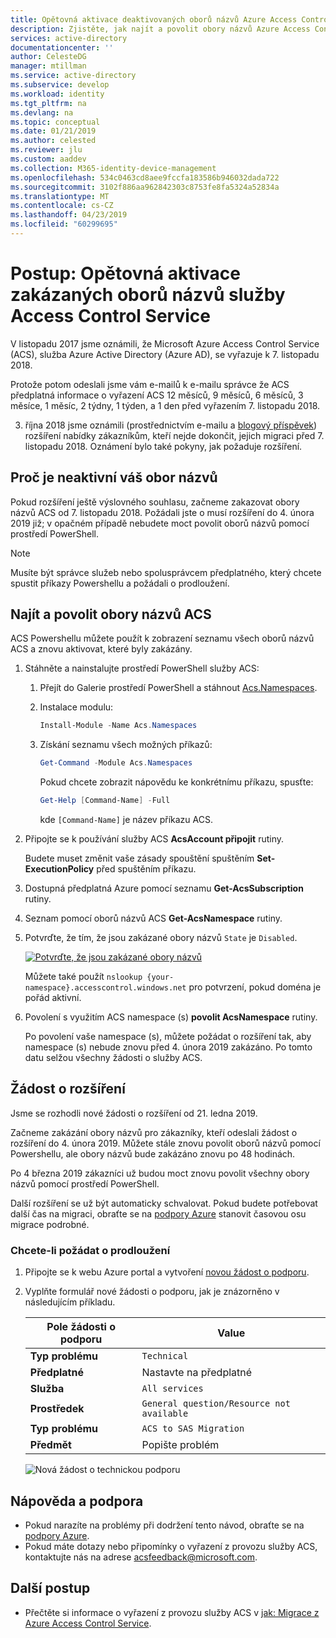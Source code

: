 ```yaml
---
title: Opětovná aktivace deaktivovaných oborů názvů Azure Access Control Service (ACS)
description: Zjistěte, jak najít a povolit obory názvů Azure Access Control Service (ACS) a požádali o prodloužení Novoroční povolená až do 4. února 2019.
services: active-directory
documentationcenter: ''
author: CelesteDG
manager: mtillman
ms.service: active-directory
ms.subservice: develop
ms.workload: identity
ms.tgt_pltfrm: na
ms.devlang: na
ms.topic: conceptual
ms.date: 01/21/2019
ms.author: celested
ms.reviewer: jlu
ms.custom: aaddev
ms.collection: M365-identity-device-management
ms.openlocfilehash: 534c0463cd8aee9fccfa183586b946032dada722
ms.sourcegitcommit: 3102f886aa962842303c8753fe8fa5324a52834a
ms.translationtype: MT
ms.contentlocale: cs-CZ
ms.lasthandoff: 04/23/2019
ms.locfileid: "60299695"
---
```

# <a name="how-to-reactivate-disabled-access-control-service-namespaces"></a>Postup: Opětovná aktivace zakázaných oborů názvů služby Access Control Service

V listopadu 2017 jsme oznámili, že Microsoft Azure Access Control Service (ACS), služba Azure Active Directory (Azure AD), se vyřazuje k 7. listopadu 2018.

Protože potom odeslali jsme vám e-mailů k e-mailu správce že ACS předplatná informace o vyřazení ACS 12 měsíců, 9 měsíců, 6 měsíců, 3 měsíce, 1 měsíc, 2 týdny, 1 týden, a 1 den před vyřazením 7. listopadu 2018.

3. října 2018 jsme oznámili (prostřednictvím e-mailu a [blogový příspěvek](https://azure.microsoft.com/blog/one-month-retirement-notice-access-control-service/)) rozšíření nabídky zákazníkům, kteří nejde dokončit, jejich migraci před 7. listopadu 2018. Oznámení bylo také pokyny, jak požaduje rozšíření.

## <a name="why-your-namespace-is-disabled"></a>Proč je neaktivní váš obor názvů

Pokud rozšíření ještě výslovného souhlasu, začneme zakazovat obory názvů ACS od 7. listopadu 2018. Požádali jste o musí rozšíření do 4. února 2019 již; v opačném případě nebudete moct povolit oborů názvů pomocí prostředí PowerShell.

> [!NOTE]
> Musíte být správce služeb nebo spolusprávcem předplatného, který chcete spustit příkazy Powershellu a požádali o prodloužení.

## <a name="find-and-enable-your-acs-namespaces"></a>Najít a povolit obory názvů ACS

ACS Powershellu můžete použít k zobrazení seznamu všech oborů názvů ACS a znovu aktivovat, které byly zakázány.

1. Stáhněte a nainstalujte prostředí PowerShell služby ACS:
    1. Přejít do Galerie prostředí PowerShell a stáhnout [Acs.Namespaces](https://www.powershellgallery.com/packages/Acs.Namespaces/1.0.2).
    1. Instalace modulu:

        ```powershell
        Install-Module -Name Acs.Namespaces
        ```

    1. Získání seznamu všech možných příkazů:

        ```powershell
        Get-Command -Module Acs.Namespaces
        ```

        Pokud chcete zobrazit nápovědu ke konkrétnímu příkazu, spusťte:

        ```powershell
        Get-Help [Command-Name] -Full
        ```
    
        kde `[Command-Name]` je název příkazu ACS.
1. Připojte se k používání služby ACS **AcsAccount připojit** rutiny. 

    Budete muset změnit vaše zásady spouštění spuštěním **Set-ExecutionPolicy** před spuštěním příkazu.
1. Dostupná předplatná Azure pomocí seznamu **Get-AcsSubscription** rutiny.
1. Seznam pomocí oborů názvů ACS **Get-AcsNamespace** rutiny.
1. Potvrďte, že tím, že jsou zakázané obory názvů `State` je `Disabled`.

    [![Potvrďte, že jsou zakázané obory názvů](./media/howto-reactivate-disabled-acs-namespaces/confirm-disabled-namespace.png)](./media/howto-reactivate-disabled-acs-namespaces/confirm-disabled-namespace.png#lightbox)

    Můžete také použít `nslookup {your-namespace}.accesscontrol.windows.net` pro potvrzení, pokud doména je pořád aktivní.

1. Povolení s využitím ACS namespace (s) **povolit AcsNamespace** rutiny.

    Po povolení vaše namespace (s), můžete požádat o rozšíření tak, aby namespace (s) nebude znovu před 4. února 2019 zakázáno. Po tomto datu selžou všechny žádosti o služby ACS.

## <a name="request-an-extension"></a>Žádost o rozšíření

Jsme se rozhodli nové žádosti o rozšíření od 21. ledna 2019.

Začneme zakázání obory názvů pro zákazníky, kteří odeslali žádost o rozšíření do 4. února 2019. Můžete stále znovu povolit oborů názvů pomocí Powershellu, ale obory názvů bude zakázáno znovu po 48 hodinách.

Po 4 března 2019 zákazníci už budou moct znovu povolit všechny obory názvů pomocí prostředí PowerShell.

Další rozšíření se už být automaticky schvalovat. Pokud budete potřebovat další čas na migraci, obraťte se na [podpory Azure](https://portal.azure.com/#create/Microsoft.Support) stanovit časovou osu migrace podrobné.

### <a name="to-request-an-extension"></a>Chcete-li požádat o prodloužení

1. Připojte se k webu Azure portal a vytvoření [novou žádost o podporu](https://portal.azure.com/#create/Microsoft.Support).
1. Vyplňte formulář nové žádosti o podporu, jak je znázorněno v následujícím příkladu.

    | Pole žádosti o podporu | Value |
    |-----------------------|--------------------|
    | **Typ problému** | `Technical` |
    | **Předplatné** | Nastavte na předplatné |
    | **Služba** | `All services` |
    | **Prostředek** | `General question/Resource not available` |
    | **Typ problému** | `ACS to SAS Migration` |
    | **Předmět** | Popište problém |

   ![Nová žádost o technickou podporu](./media/howto-reactivate-disabled-acs-namespaces/new-technical-support-request.png)

<!--

1. Navigate to your ACS namespace's management portal by going to `https://{your-namespace}.accesscontrol.windows.net`.
1. Select the **Read Terms** button to read the [updated Terms of Use](https://azure.microsoft.com/support/legal/access-control/), which will direct you to a page with the updated Terms of Use.

    [![Select the Read Terms button](./media/howto-reactivate-disabled-acs-namespaces/read-terms-button-expanded.png)](./media/howto-reactivate-disabled-acs-namespaces/read-terms-button-expanded.png#lightbox)

1. Select **Request Extension** on the banner at the top of the page. The button will only be enabled after you read the [updated Terms of Use](https://azure.microsoft.com/support/legal/access-control/).

    [![Select the Request Extension button](./media/howto-reactivate-disabled-acs-namespaces/request-extension-button-expanded.png)](./media/howto-reactivate-disabled-acs-namespaces/request-extension-button-expanded.png#lightbox)

1. After the extension request is registered, the page will refresh with a new banner at the top of the page.

    [![Updated page with refreshed banner](./media/howto-reactivate-disabled-acs-namespaces/updated-banner-expanded.png)](./media/howto-reactivate-disabled-acs-namespaces/updated-banner-expanded.png#lightbox)
-->

## <a name="help-and-support"></a>Nápověda a podpora

- Pokud narazíte na problémy při dodržení tento návod, obraťte se na [podpory Azure](https://portal.azure.com/#blade/Microsoft_Azure_Support/HelpAndSupportBlade/overview).
- Pokud máte dotazy nebo připomínky o vyřazení z provozu služby ACS, kontaktujte nás na adrese acsfeedback@microsoft.com.

## <a name="next-steps"></a>Další postup

- Přečtěte si informace o vyřazení z provozu služby ACS v [jak: Migrace z Azure Access Control Service](active-directory-acs-migration.md).
